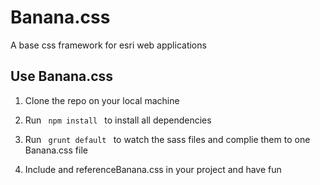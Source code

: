 # Banana.css
A base css framework for esri web applications

## Use Banana.css
1. Clone the repo on your local machine

2. Run <code> npm install </code> to install all dependencies

3. Run <code> grunt default </code> to watch the sass files and complie them to one Banana.css file

4. Include and referenceBanana.css in your project and have fun
